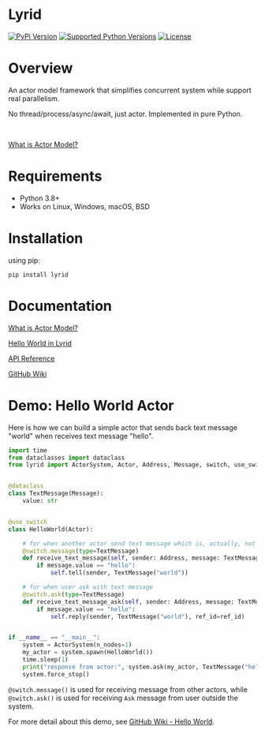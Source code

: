 Lyrid
==============

[![PyPi Version](https://img.shields.io/pypi/v/lyrid)](https://pypi.org/project/lyrid/)
[![Supported Python Versions](https://img.shields.io/pypi/pyversions/lyrid.svg)](https://pypi.org/project/lyrid/)
[![License](https://img.shields.io/github/license/ssripilaipong/lyrid)](https://github.com/SSripilaipong/lyrid/blob/master/LICENSE.md)

# Overview

An actor model framework that simplifies concurrent system while support real parallelism.
<br>

No thread/process/async/await, just actor. Implemented in pure Python.

<br>

[What is Actor Model?](https://github.com/SSripilaipong/lyrid/wiki/1.-What-is-Actor-Model)

# Requirements

- Python 3.8+
- Works on Linux, Windows, macOS, BSD

# Installation

using pip:

```
pip install lyrid
```

# Documentation

[What is Actor Model?](https://github.com/SSripilaipong/lyrid/wiki/1.-What-is-Actor-Model)

[Hello World in Lyrid](https://github.com/SSripilaipong/lyrid/wiki/2.-Hello-World)

[API Reference](https://github.com/SSripilaipong/lyrid/wiki/3.-API-Reference)

[GitHub Wiki](https://github.com/SSripilaipong/lyrid/wiki)

# Demo: Hello World Actor

Here is how we can build a simple actor that sends back text message "world" when receives text message "hello".

```python
import time
from dataclasses import dataclass
from lyrid import ActorSystem, Actor, Address, Message, switch, use_switch


@dataclass
class TextMessage(Message):
    value: str


@use_switch
class HelloWorld(Actor):

    # for when another actor send text message which is, actually, not used in this demo
    @switch.message(type=TextMessage)
    def receive_text_message(self, sender: Address, message: TextMessage):
        if message.value == "hello":
            self.tell(sender, TextMessage("world"))

    # for when user ask with text message
    @switch.ask(type=TextMessage)
    def receive_text_message_ask(self, sender: Address, message: TextMessage, ref_id: str):
        if message.value == "hello":
            self.reply(sender, TextMessage("world"), ref_id=ref_id)


if __name__ == "__main__":
    system = ActorSystem(n_nodes=1)
    my_actor = system.spawn(HelloWorld())
    time.sleep(1)
    print("response from actor:", system.ask(my_actor, TextMessage("hello")))
    system.force_stop()
```

`@switch.message()` is used for receiving message from other actors,
while `@switch.ask()` is used for receiving `Ask` message from user outside the system.

For more detail about this demo,
see [GitHub Wiki - Hello World](https://github.com/SSripilaipong/lyrid/wiki/2.-Hello-World).
